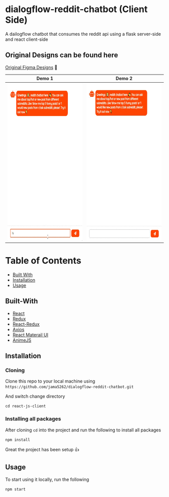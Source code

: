 # dialogflow-reddit-chatbot (Client Side)
A dailogflow chatbot that consumes the reddit api using a flask server-side and react client-side

## Original Designs can be found here
[Original Figma Designs](https://www.figma.com/file/0Uuh15ZmuEMxlKyLneLXYk/Dialogflow-Reddit-Chatbot?node-id=0%3A1) 🎨

Demo 1 | Demo 2
------------ | ------------- 
<img src="../demos/image1.gif" alt="alt text" height="500px"> | <img src="../demos/image3.gif" height="500px">

# Table of Contents
- [Built With](#built-with)
- [Installation](#installation)
- [Usage](#usage)

## Built-With

- [React](https://reactjs.org/)
- [Redux](https://redux.js.org/)
- [React-Redux](https://react-redux.js.org/)
- [Axios](https://github.com/axios/axios)
- [React Materail UI](https://material-ui.com/)
- [AnimeJS](https://animejs.com/)

## Installation

### Cloning
Clone this repo to your local machine using `https://github.com/jama5262/dialogflow-reddit-chatbot.git`

And switch change directory
```
cd react-js-client
```

### Installing all packages
After cloning `cd` into the project and run the following to install all packages
```
npm install
```
Great the project has been setup 👍

## Usage
To start using it locally, run the following
```
npm start
```

